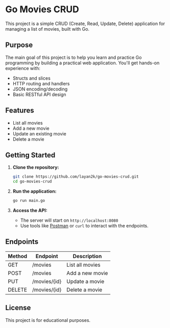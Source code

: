 # Go Movies CRUD

This project is a simple CRUD (Create, Read, Update, Delete) application for managing a list of movies, built with Go.

## Purpose

The main goal of this project is to help you learn and practice Go programming by building a practical web application. You'll get hands-on experience with:

- Structs and slices
- HTTP routing and handlers
- JSON encoding/decoding
- Basic RESTful API design

## Features

- List all movies
- Add a new movie
- Update an existing movie
- Delete a movie

## Getting Started

1. **Clone the repository:**

    ```bash
    git clone https://github.com/layan2k/go-movies-crud.git
    cd go-movies-crud
    ```

2. **Run the application:**

    ```bash
    go run main.go
    ```

3. **Access the API:**
    - The server will start on `http://localhost:8080`
    - Use tools like [Postman](https://www.postman.com/) or `curl` to interact with the endpoints.

## Endpoints

| Method | Endpoint        | Description         |
|--------|----------------|---------------------|
| GET    | /movies        | List all movies     |
| POST   | /movies        | Add a new movie     |
| PUT    | /movies/{id}   | Update a movie      |
| DELETE | /movies/{id}   | Delete a movie      |

## License

This project is for educational purposes.

